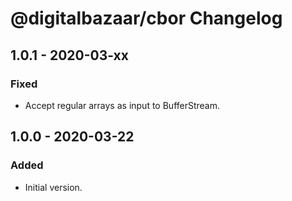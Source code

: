 # @digitalbazaar/cbor Changelog

## 1.0.1 - 2020-03-xx

### Fixed
- Accept regular arrays as input to BufferStream.

## 1.0.0 - 2020-03-22

### Added
- Initial version.
